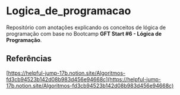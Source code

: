 # Logica_de_programacao
Repositório com anotações explicando os conceitos de lógica de programação com base no Bootcamp **GFT Start #6 - Lógica de Programação**.

## Referências
[https://helpful-jump-17b.notion.site/Algoritmos-fd3cb94523b142d08b983d456e94668c](https://helpful-jump-17b.notion.site/Algoritmos-fd3cb94523b142d08b983d456e94668c)